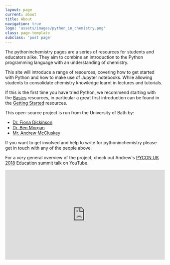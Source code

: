 ```yaml
---
layout: page
current: about
title: About
navigation: true
logo: 'assets/images/python_in_chemistry.png'
class: page-template
subclass: 'post page'
---
```


The pythoninchemistry pages are a series of resources for students and educators alike. They aim to combine an introduction to the Python programming language with an understanding of chemistry.

This site will introduce a range of resources, covering how to get started with Python and how to make use of Jupyter notebooks. While allowing students to consolidate chemistry knowledge learnt in lectures and tutorials.

If this is the first time you have tried Python, we recommend starting with the [Basics](/tag/basics/) resources, in particular a great first introduction can be found in the [Getting Started](/getting-started) resources.

This open-source project is run from the University of Bath by:

- [Dr. Fiona Dickinson](http://www.bath.ac.uk/chemistry/contacts/academics/fiona-dickinson/)
- [Dr. Ben Morgan](http://www.analysisandsynthesis.com/)
- [Mr. Andrew McCluskey](http://people.bath.ac.uk/arm61)

If you want to get involved and help to write for pythoninchemistry please get in touch with any of the people above.

For a *very* general overview of the project, check out Andrew's [PYCON UK 2018](https://2018.pyconuk.org/) Education summit talk on YouTube.

<iframe width="512" height="288" src="https://www.youtube.com/embed/DcLzpfCJkBA?" frameborder="0" allow="encrypted-media" allowfullscreen></iframe>

